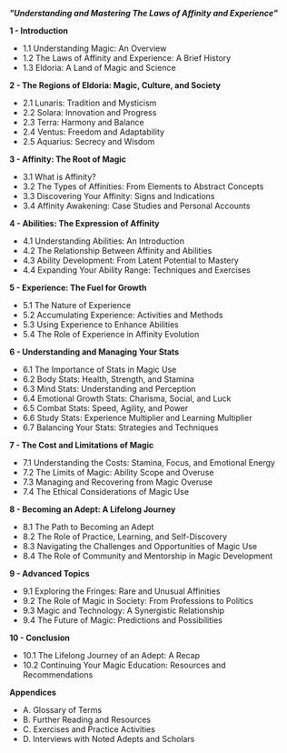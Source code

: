 ***"Understanding and Mastering The Laws of Affinity and Experience"***

**1 - Introduction**

* 1.1 Understanding Magic: An Overview
* 1.2 The Laws of Affinity and Experience: A Brief History
* 1.3 Eldoria: A Land of Magic and Science

**2 - The Regions of Eldoria: Magic, Culture, and Society**

* 2.1 Lunaris: Tradition and Mysticism
* 2.2 Solara: Innovation and Progress
* 2.3 Terra: Harmony and Balance
* 2.4 Ventus: Freedom and Adaptability
* 2.5 Aquarius: Secrecy and Wisdom

**3 - Affinity: The Root of Magic**

* 3.1 What is Affinity?
* 3.2 The Types of Affinities: From Elements to Abstract Concepts
* 3.3 Discovering Your Affinity: Signs and Indications
* 3.4 Affinity Awakening: Case Studies and Personal Accounts

**4 - Abilities: The Expression of Affinity**

* 4.1 Understanding Abilities: An Introduction
* 4.2 The Relationship Between Affinity and Abilities
* 4.3 Ability Development: From Latent Potential to Mastery
* 4.4 Expanding Your Ability Range: Techniques and Exercises

**5 - Experience: The Fuel for Growth**

* 5.1 The Nature of Experience
* 5.2 Accumulating Experience: Activities and Methods
* 5.3 Using Experience to Enhance Abilities
* 5.4 The Role of Experience in Affinity Evolution

**6 - Understanding and Managing Your Stats**

* 6.1 The Importance of Stats in Magic Use
* 6.2 Body Stats: Health, Strength, and Stamina
* 6.3 Mind Stats: Understanding and Perception
* 6.4 Emotional Growth Stats: Charisma, Social, and Luck
* 6.5 Combat Stats: Speed, Agility, and Power
* 6.6 Study Stats: Experience Multiplier and Learning Multiplier
* 6.7 Balancing Your Stats: Strategies and Techniques

**7 - The Cost and Limitations of Magic**

* 7.1 Understanding the Costs: Stamina, Focus, and Emotional Energy
* 7.2 The Limits of Magic: Ability Scope and Overuse
* 7.3 Managing and Recovering from Magic Overuse
* 7.4 The Ethical Considerations of Magic Use

**8 - Becoming an Adept: A Lifelong Journey**

* 8.1 The Path to Becoming an Adept
* 8.2 The Role of Practice, Learning, and Self-Discovery
* 8.3 Navigating the Challenges and Opportunities of Magic Use
* 8.4 The Role of Community and Mentorship in Magic Development

**9 - Advanced Topics**

* 9.1 Exploring the Fringes: Rare and Unusual Affinities
* 9.2 The Role of Magic in Society: From Professions to Politics
* 9.3 Magic and Technology: A Synergistic Relationship
* 9.4 The Future of Magic: Predictions and Possibilities

**10 - Conclusion**

* 10.1 The Lifelong Journey of an Adept: A Recap
* 10.2 Continuing Your Magic Education: Resources and Recommendations

**Appendices**

* A. Glossary of Terms
* B. Further Reading and Resources
* C. Exercises and Practice Activities
* D. Interviews with Noted Adepts and Scholars
